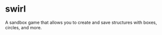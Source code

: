 # swirl
A sandbox game that allows you to create and save structures with boxes, circles, and more.
